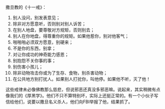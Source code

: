 撒旦教的《十一戒》：

1. 别人没问，别发表意见；
2. 除非对方愿意听，否则别对别人诉苦；
3. 在别人地盘，要尊敬对方规矩，否则别去；
4. 别人在你地盘，得尊重你的规矩。如果他惹你，别对他客气；
5. 啪啪啪必须双方愿意，别硬来；
6. 不是你的东西，别拿；
7. 对让你成功的神奇能力感恩；
8. 别抱怨不关你事的事；
9. 别伤害小孩儿；
10. 除非动物攻击你或为了生存、食物，别杀害动物；
11. 在公共地方别打扰人。如果别人打扰你，叫他停。如果他不听，灭了他！

这些戒律未必像佛教那么慈悲，但说邪恶还真没多邪恶嘛。说起来，其实稍微有点像我们的《厚黑学》。他们不只不算特别坏，实际上还挺正常的。有一个小伙子写信给他们，说要以撒旦名义杀人，他们向FBI举报了他，结果抓了。
